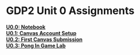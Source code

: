# GDP2 Unit 0 Assignments

**[U0.0: Notebook](https://github.com/DouglasUrner/Common/tree/master/notebook/getting-started)**  
**[U0.1: Canvas Account Setup](https://github.com/DouglasUrner/Common/tree/master/canvas/account-setup)**  
**[U0.2: First Canvas Submission](https://github.com/DouglasUrner/Common/tree/master/canvas/first-submission)**  
**[U0.3: Pong In Game Lab](https://github.com/DouglasUrner/GDP2/tree/master/units/0/assignments/U0.2-pong-in-game-lab)**  
